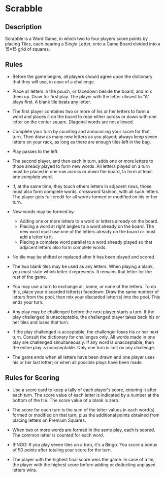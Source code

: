 # Scrabble

Description
-----------

Scrabble is a Word Game, in which two to four players score points by placing Tiles, each bearing a Single Letter, onto a Game Board divided into a 15×15 grid of squares.

Rules
-----

*  Before the game begins, all players should agree upon the dictionary that they will use, in case of a challenge.

* Place all letters in the pouch, or facedown beside the board, and mix them up. Draw for first play. The player with the letter closest to "A" plays first. A blank tile beats any letter. 

* The first player combines two or more of his or her letters to form a word and places it on the board to read either across or down with one letter on the center square. Diagonal words are not allowed.

* Complete your turn by counting and announcing your score for that turn. Then draw as many new letters as you played; always keep seven letters on your rack, as long as there are enough tiles left in the bag.

* Play passes to the left. 

* The second player, and then each in turn, adds one or more letters to those already played to form new words. All letters played on a turn must be placed in one row across or down the board, to form at least one complete word. 

* If, at the same time, they touch others letters in adjacent rows, those must also form complete words, crossword fashion, with all such letters. The player gets full credit for all words formed or modified on his or her turn.

* New words may be formed by:
	- Adding one or more letters to a word or letters already on the board.
	- Placing a word at right angles to a word already on the board. The new word must use one of the letters already on the board or must add a letter to it.
	- Placing a complete word parallel to a word already played so that adjacent letters also form complete words.

* No tile may be shifted or replaced after it has been played and scored.

* The two blank tiles may be used as any letters. When playing a blank, you must state which letter it represents. It remains that letter for the rest of the game.

* You may use a turn to exchange all, some, or none of the letters. To do this, place your discarded letter(s) facedown. Draw the same number of letters from the pool, then mix your discarded letter(s) into the pool. This ends your turn.

* Any play may be challenged before the next player starts a turn. If the play challenged is unacceptable, the challenged player takes back his or her tiles and loses that turn. 

* If the play challenged is acceptable, the challenger loses his or her next turn. Consult the dictionary for challenges only. All words made in one play are challenged simultaneously. If any word is unacceptable, then the entire play is unacceptable. Only one turn is lost on any challenge.

* The game ends when all letters have been drawn and one player uses his or her last letter; or when all possible plays have been made.

Rules for Scoring
------------------

* Use a score card to keep a tally of each player's score, entering it after each turn. The score value of each letter is indicated by a number at the bottom of the tile. The score value of a blank is zero.

* The score for each turn is the sum of the letter values in each word(s) formed or modified on that turn, plus the additional points obtained from placing letters on Premium Squares.

* When two or more words are formed in the same play, each is scored. The common letter is counted for each word.

* BINGO! If you play seven tiles on a turn, it's a Bingo. You score a bonus of 50 points after totaling your score for the turn.

* The player with the highest final score wins the game. In case of a tie, the player with the highest score before adding or deducting unplayed letters wins.

